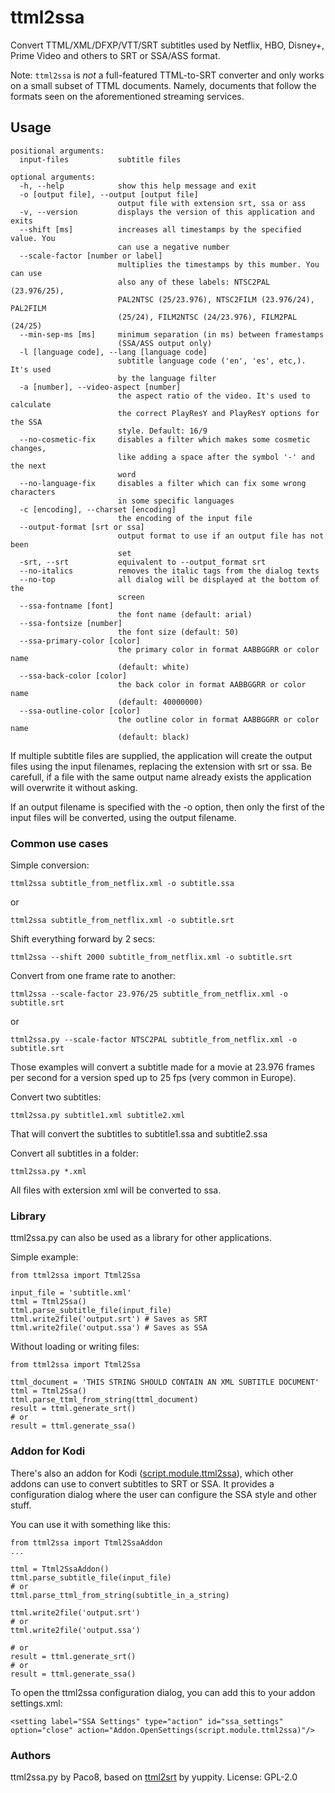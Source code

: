 # ttml2ssa
Convert TTML/XML/DFXP/VTT/SRT subtitles used by Netflix, HBO, Disney+, Prime Video and others to SRT or SSA/ASS format.

Note: `ttml2ssa` is *not* a full-featured TTML-to-SRT converter and only works on a small subset of TTML documents. Namely, documents that follow the formats seen on the aforementioned streaming services.

## Usage
```
positional arguments:
  input-files           subtitle files

optional arguments:
  -h, --help            show this help message and exit
  -o [output file], --output [output file]
                        output file with extension srt, ssa or ass
  -v, --version         displays the version of this application and exits
  --shift [ms]          increases all timestamps by the specified value. You
                        can use a negative number
  --scale-factor [number or label]
                        multiplies the timestamps by this mumber. You can use
                        also any of these labels: NTSC2PAL (23.976/25),
                        PAL2NTSC (25/23.976), NTSC2FILM (23.976/24), PAL2FILM
                        (25/24), FILM2NTSC (24/23.976), FILM2PAL (24/25)
  --min-sep-ms [ms]     minimum separation (in ms) between framestamps
                        (SSA/ASS output only)
  -l [language code], --lang [language code]
                        subtitle language code ('en', 'es', etc,). It's used
                        by the language filter
  -a [number], --video-aspect [number]
                        the aspect ratio of the video. It's used to calculate
                        the correct PlayResY and PlayResY options for the SSA
                        style. Default: 16/9
  --no-cosmetic-fix     disables a filter which makes some cosmetic changes,
                        like adding a space after the symbol '-' and the next
                        word
  --no-language-fix     disables a filter which can fix some wrong characters
                        in some specific languages
  -c [encoding], --charset [encoding]
                        the encoding of the input file
  --output-format [srt or ssa]
                        output format to use if an output file has not been
                        set
  -srt, --srt           equivalent to --output_format srt
  --no-italics          removes the italic tags from the dialog texts
  --no-top              all dialog will be displayed at the bottom of the
                        screen
  --ssa-fontname [font]
                        the font name (default: arial)
  --ssa-fontsize [number]
                        the font size (default: 50)
  --ssa-primary-color [color]
                        the primary color in format AABBGGRR or color name
                        (default: white)
  --ssa-back-color [color]
                        the back color in format AABBGGRR or color name
                        (default: 40000000)
  --ssa-outline-color [color]
                        the outline color in format AABBGGRR or color name
                        (default: black)
```
If multiple subtitle files are supplied, the application will create the
output files using the input filenames, replacing the extension with srt or ssa.
Be carefull, if a file with the same output name already exists the application
will overwrite it without asking.

If an output filename is specified with the -o option, then only the first of
the input files will be converted, using the output filename.


### Common use cases

Simple conversion:
```
ttml2ssa subtitle_from_netflix.xml -o subtitle.ssa
```
or
```
ttml2ssa subtitle_from_netflix.xml -o subtitle.srt
```

Shift everything forward by 2 secs:
```
ttml2ssa --shift 2000 subtitle_from_netflix.xml -o subtitle.srt
```

Convert from one frame rate to another:
```
ttml2ssa --scale-factor 23.976/25 subtitle_from_netflix.xml -o subtitle.srt
```
or
```
ttml2ssa.py --scale-factor NTSC2PAL subtitle_from_netflix.xml -o subtitle.srt
```
Those examples will convert a subtitle made for a movie at 23.976 frames per second for a version sped up to 25 fps (very common in Europe).

Convert two subtitles:
```
ttml2ssa.py subtitle1.xml subtitle2.xml
```
That will convert the subtitles to subtitle1.ssa and subtitle2.ssa

Convert all subtitles in a folder:
```
ttml2ssa.py *.xml
```
All files with extersion xml will be converted to ssa.

### Library
ttml2ssa.py can also be used as a library for other applications.

Simple example:
```
from ttml2ssa import Ttml2Ssa

input_file = 'subtitle.xml'
ttml = Ttml2Ssa()
ttml.parse_subtitle_file(input_file)
ttml.write2file('output.srt') # Saves as SRT
ttml.write2file('output.ssa') # Saves as SSA
```
Without loading or writing files:
```
from ttml2ssa import Ttml2Ssa

ttml_document = 'THIS STRING SHOULD CONTAIN AN XML SUBTITLE DOCUMENT'
ttml = Ttml2Ssa()
ttml.parse_ttml_from_string(ttml_document)
result = ttml.generate_srt()
# or
result = ttml.generate_ssa()
```

### Addon for Kodi
There's also an addon for Kodi
([script.module.ttml2ssa](https://github.com/Paco8/kodi-repo/blob/master/packages/script.module.ttml2ssa/script.module.ttml2ssa-0.1.9.zip)),
which other addons can use to convert subtitles to SRT or SSA.
It provides a configuration dialog where the user can configure the SSA style and other stuff.

You can use it with something like this:
```
from ttml2ssa import Ttml2SsaAddon
...

ttml = Ttml2SsaAddon()
ttml.parse_subtitle_file(input_file)
# or
ttml.parse_ttml_from_string(subtitle_in_a_string)

ttml.write2file('output.srt')
# or
ttml.write2file('output.ssa')

# or
result = ttml.generate_srt()
# or
result = ttml.generate_ssa()
```

To open the ttml2ssa configuration dialog, you can add this to your addon settings.xml:
```
<setting label="SSA Settings" type="action" id="ssa_settings" option="close" action="Addon.OpenSettings(script.module.ttml2ssa)"/>
```

### Authors
ttml2ssa.py by Paco8, based on [ttml2srt](https://github.com/yuppity/ttml2srt) by yuppity.
License: GPL-2.0
